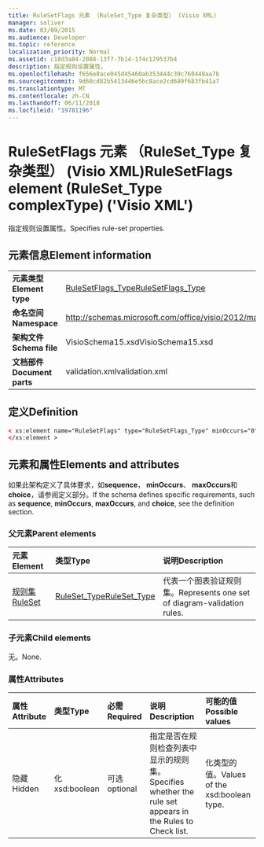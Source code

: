 ```yaml
---
title: RuleSetFlags 元素 （RuleSet_Type 复杂类型） (Visio XML)
manager: soliver
ms.date: 03/09/2015
ms.audience: Developer
ms.topic: reference
localization_priority: Normal
ms.assetid: c18d3a84-2088-13f7-7b14-1f4c129537b4
description: 指定规则设置属性。
ms.openlocfilehash: f656e8ace045d45460ab353444c39c760448aa7b
ms.sourcegitcommit: 9d60cd82b5413446e5bc8ace2cd689f683fb41a7
ms.translationtype: MT
ms.contentlocale: zh-CN
ms.lasthandoff: 06/11/2018
ms.locfileid: "19781196"
---
```

# <a name="rulesetflags-element-rulesettype-complextype-visio-xml"></a><span data-ttu-id="72dd0-103">RuleSetFlags 元素 （RuleSet_Type 复杂类型） (Visio XML)</span><span class="sxs-lookup"><span data-stu-id="72dd0-103">RuleSetFlags element (RuleSet_Type complexType) ('Visio XML')</span></span>

<span data-ttu-id="72dd0-104">指定规则设置属性。</span><span class="sxs-lookup"><span data-stu-id="72dd0-104">Specifies rule-set properties.</span></span>
  
## <a name="element-information"></a><span data-ttu-id="72dd0-105">元素信息</span><span class="sxs-lookup"><span data-stu-id="72dd0-105">Element information</span></span>

|||
|:-----|:-----|
|<span data-ttu-id="72dd0-106">**元素类型**</span><span class="sxs-lookup"><span data-stu-id="72dd0-106">**Element type**</span></span> <br/> |[<span data-ttu-id="72dd0-107">RuleSetFlags_Type</span><span class="sxs-lookup"><span data-stu-id="72dd0-107">RuleSetFlags_Type</span></span>](rulesetflags_type-complextypevisio-xml.md) <br/> |
|<span data-ttu-id="72dd0-108">**命名空间**</span><span class="sxs-lookup"><span data-stu-id="72dd0-108">**Namespace**</span></span> <br/> |http://schemas.microsoft.com/office/visio/2012/main  <br/> |
|<span data-ttu-id="72dd0-109">**架构文件**</span><span class="sxs-lookup"><span data-stu-id="72dd0-109">**Schema file**</span></span> <br/> |<span data-ttu-id="72dd0-110">VisioSchema15.xsd</span><span class="sxs-lookup"><span data-stu-id="72dd0-110">VisioSchema15.xsd</span></span>  <br/> |
|<span data-ttu-id="72dd0-111">**文档部件**</span><span class="sxs-lookup"><span data-stu-id="72dd0-111">**Document parts**</span></span> <br/> |<span data-ttu-id="72dd0-112">validation.xml</span><span class="sxs-lookup"><span data-stu-id="72dd0-112">validation.xml</span></span>  <br/> |
   
## <a name="definition"></a><span data-ttu-id="72dd0-113">定义</span><span class="sxs-lookup"><span data-stu-id="72dd0-113">Definition</span></span>

```XML
< xs:element name="RuleSetFlags" type="RuleSetFlags_Type" minOccurs="0" maxOccurs="1" >
</xs:element >
```

## <a name="elements-and-attributes"></a><span data-ttu-id="72dd0-114">元素和属性</span><span class="sxs-lookup"><span data-stu-id="72dd0-114">Elements and attributes</span></span>

<span data-ttu-id="72dd0-115">如果此架构定义了具体要求，如**sequence**， **minOccurs**、 **maxOccurs**和**choice**，请参阅定义部分。</span><span class="sxs-lookup"><span data-stu-id="72dd0-115">If the schema defines specific requirements, such as **sequence**, **minOccurs**, **maxOccurs**, and **choice**, see the definition section.</span></span> 
  
### <a name="parent-elements"></a><span data-ttu-id="72dd0-116">父元素</span><span class="sxs-lookup"><span data-stu-id="72dd0-116">Parent elements</span></span>

|<span data-ttu-id="72dd0-117">**元素**</span><span class="sxs-lookup"><span data-stu-id="72dd0-117">**Element**</span></span>|<span data-ttu-id="72dd0-118">**类型**</span><span class="sxs-lookup"><span data-stu-id="72dd0-118">**Type**</span></span>|<span data-ttu-id="72dd0-119">**说明**</span><span class="sxs-lookup"><span data-stu-id="72dd0-119">**Description**</span></span>|
|:-----|:-----|:-----|
|[<span data-ttu-id="72dd0-120">规则集</span><span class="sxs-lookup"><span data-stu-id="72dd0-120">RuleSet</span></span>](ruleset-element-rulesets_type-complextypevisio-xml.md) <br/> |[<span data-ttu-id="72dd0-121">RuleSet_Type</span><span class="sxs-lookup"><span data-stu-id="72dd0-121">RuleSet_Type</span></span>](ruleset_type-complextypevisio-xml.md) <br/> |<span data-ttu-id="72dd0-122">代表一个图表验证规则集。</span><span class="sxs-lookup"><span data-stu-id="72dd0-122">Represents one set of diagram-validation rules.</span></span>  <br/> |
   
### <a name="child-elements"></a><span data-ttu-id="72dd0-123">子元素</span><span class="sxs-lookup"><span data-stu-id="72dd0-123">Child elements</span></span>

<span data-ttu-id="72dd0-124">无。</span><span class="sxs-lookup"><span data-stu-id="72dd0-124">None.</span></span>
  
### <a name="attributes"></a><span data-ttu-id="72dd0-125">属性</span><span class="sxs-lookup"><span data-stu-id="72dd0-125">Attributes</span></span>

|<span data-ttu-id="72dd0-126">**属性**</span><span class="sxs-lookup"><span data-stu-id="72dd0-126">**Attribute**</span></span>|<span data-ttu-id="72dd0-127">**类型**</span><span class="sxs-lookup"><span data-stu-id="72dd0-127">**Type**</span></span>|<span data-ttu-id="72dd0-128">**必需**</span><span class="sxs-lookup"><span data-stu-id="72dd0-128">**Required**</span></span>|<span data-ttu-id="72dd0-129">**说明**</span><span class="sxs-lookup"><span data-stu-id="72dd0-129">**Description**</span></span>|<span data-ttu-id="72dd0-130">**可能的值**</span><span class="sxs-lookup"><span data-stu-id="72dd0-130">**Possible values**</span></span>|
|:-----|:-----|:-----|:-----|:-----|
|<span data-ttu-id="72dd0-131">隐藏</span><span class="sxs-lookup"><span data-stu-id="72dd0-131">Hidden</span></span>  <br/> |<span data-ttu-id="72dd0-132">化</span><span class="sxs-lookup"><span data-stu-id="72dd0-132">xsd:boolean</span></span>  <br/> |<span data-ttu-id="72dd0-133">可选</span><span class="sxs-lookup"><span data-stu-id="72dd0-133">optional</span></span>  <br/> |<span data-ttu-id="72dd0-134">指定是否在规则检查列表中显示的规则集。</span><span class="sxs-lookup"><span data-stu-id="72dd0-134">Specifies whether the rule set appears in the Rules to Check list.</span></span>  <br/> |<span data-ttu-id="72dd0-135">化类型的值。</span><span class="sxs-lookup"><span data-stu-id="72dd0-135">Values of the xsd:boolean type.</span></span>  <br/> |
   

